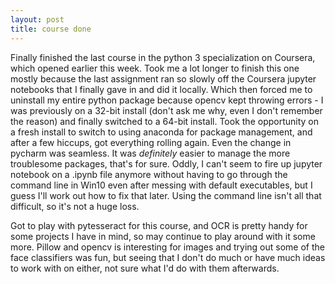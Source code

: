 ```yaml
---
layout: post
title: course done
---
```


Finally finished the last course in the python 3 specialization on Coursera, which opened earlier this week. Took me a lot longer to finish this one mostly because the last assignment ran so slowly off the Coursera jupyter notebooks that I finally gave in and did it locally. Which then forced me to uninstall my entire python package because opencv kept throwing errors - I was previously on a 32-bit install (don't ask me why, even I don't remember the reason) and finally switched to a 64-bit install. Took the opportunity on a fresh install to switch to using anaconda for package management, and after a few hiccups, got everything rolling again. Even the change in pycharm was seamless. It was *definitely* easier to manage the more troublesome packages, that's for sure. Oddly, I can't seem to fire up jupyter notebook on a .ipynb file anymore without having to go through the command line in Win10 even after messing with default executables, but I guess I'll work out how to fix that later. Using the command line isn't all that difficult, so it's not a huge loss.

Got to play with pytesseract for this course, and OCR is pretty handy for some projects I have in mind, so may continue to play around with it some more. Pillow and opencv is interesting for images and trying out some of the face classifiers was fun, but seeing that I don't do much or have much ideas to work with on either, not sure what I'd do with them afterwards. 
